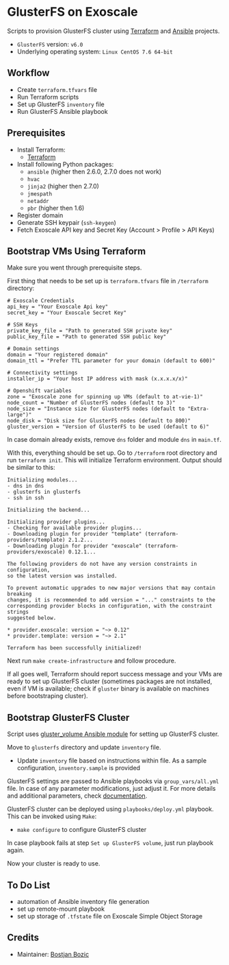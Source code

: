 # GlusterFS on Exoscale
Scripts to provision GlusterFS cluster using [Terraform](https://www.terraform.io) and [Ansible](https://www.ansible.com/) projects.
* `GlusterFS` version: `v6.0`
* Underlying operating system: `Linux CentOS 7.6 64-bit`

## Workflow
* Create `terraform.tfvars` file
* Run Terraform scripts
* Set up GlusterFS `inventory` file
* Run GlusterFS Ansible playbook

## Prerequisites
* Install Terraform:
    * [Terraform](https://www.terraform.io/downloads.html)
* Install following Python packages:
    * `ansible` (higher then 2.6.0, 2.7.0 does not work)
    * `hvac`
    * `jinja2` (higher then 2.7.0)
    * `jmespath`
    * `netaddr`
    * `pbr` (higher then 1.6)
* Register domain
* Generate SSH keypair (`ssh-keygen`)
* Fetch Exoscale API key and Secret Key (Account > Profile > API Keys)

## Bootstrap VMs Using Terraform
Make sure you went through prerequisite steps.

First thing that needs to be set up is `terraform.tfvars` file in `/terraform` directory:
```
# Exoscale Credentials
api_key = "Your Exoscale Api key"
secret_key = "Your Exoscale Secret Key"

# SSH Keys
private_key_file = "Path to generated SSH private key"
public_key_file = "Path to generated SSH public key"

# Domain settings
domain = "Your registered domain"
domain_ttl = "Prefer TTL parameter for your domain (default to 600)"

# Connectivity settings
installer_ip = "Your host IP address with mask (x.x.x.x/x)"

# Openshift variables
zone = "Exoscale zone for spinning up VMs (default to at-vie-1)"
node_count = "Number of GlusterFS nodes (default to 3)"
node_size = "Instance size for GlusterFS nodes (default to "Extra-large")"
node_disk = "Disk size for GlusterFS nodes (default to 800)"
gluster_version = "Version of GlusterFS to be used (default to 6)"
```

In case domain already exists, remove `dns` folder and module `dns` in `main.tf`.

With this, everything should be set up. Go to `/terraform` root directory and run `terraform init`. This will initialize Terraform environment. Output should be similar to this:
```
Initializing modules...
- dns in dns
- glusterfs in glusterfs
- ssh in ssh

Initializing the backend...

Initializing provider plugins...
- Checking for available provider plugins...
- Downloading plugin for provider "template" (terraform-providers/template) 2.1.2...
- Downloading plugin for provider "exoscale" (terraform-providers/exoscale) 0.12.1...

The following providers do not have any version constraints in configuration,
so the latest version was installed.

To prevent automatic upgrades to new major versions that may contain breaking
changes, it is recommended to add version = "..." constraints to the
corresponding provider blocks in configuration, with the constraint strings
suggested below.

* provider.exoscale: version = "~> 0.12"
* provider.template: version = "~> 2.1"

Terraform has been successfully initialized!
```

Next run `make create-infrastructure` and follow procedure.

If all goes well, Terraform should report success message and your VMs are ready to set up GlusterFS cluster (sometimes packages are not installed, even if VM is available; check if `gluster` binary is available on machines before bootstraping cluster).

## Bootstrap GlusterFS Cluster
Script uses [gluster_volume Ansible module](https://docs.ansible.com/ansible/latest/modules/gluster_volume_module.html) for setting up GlusterFS cluster.

Move to `glusterfs` directory and update `inventory` file.
* Update `inventory` file based on instructions within file. As a sample configuration, `inventory.sample` is provided

GlusterFS settings are passed to Ansible playbooks via `group_vars/all.yml` file. In case of any parameter modifications, just adjust it. For more details and additional parameters, check [documentation](https://docs.ansible.com/ansible/latest/modules/gluster_volume_module.html).

GlusterFS cluster can be deployed using `playbooks/deploy.yml` playbook. This can be invoked using `Make`:
* `make configure` to configure GlusterFS cluster

In case playbook fails at step `Set up GlusterFS volume`, just run playbook again.

Now your cluster is ready to use.

## To Do List
* automation of Ansible inventory file generation
* set up remote-mount playbook
* set up storage of `.tfstate` file on Exoscale Simple Object Storage

## Credits
* Maintainer: [Bostjan Bozic](https://github.com/BostjanBozic)
